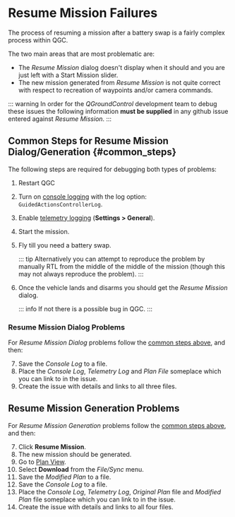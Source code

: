 # Resume Mission Failures

The process of resuming a mission after a battery swap is a fairly complex process within QGC. 

The two main areas that are most problematic are:

* The *Resume Mission* dialog doesn't display when it should and you are just left with a Start Mission slider.
* The new mission generated from *Resume Mission* is not quite correct with respect to recreation of waypoints and/or camera commands.

::: warning
In order for the *QGroundControl* development team to debug these issues the following information **must be supplied** in any github issue entered against *Resume Mission*.
:::

## Common Steps for Resume Mission Dialog/Generation {#common_steps}

The following steps are required for debugging both types of problems:
1. Restart QGC
1. Turn on [console logging](../SettingsView/console_logging.md) with the log option: `GuidedActionsControllerLog`.
1. Enable [telemetry logging](../SettingsView/General.md#miscellaneous) (**Settings > General**).
1. Start the mission.
1. Fly till you need a battery swap.

   ::: tip
   Alternatively you can attempt to reproduce the problem by manually RTL from the middle of the middle of the mission (though this may not always reproduce the problem).
   :::
   
1. Once the vehicle lands and disarms you should get the *Resume Mission* dialog.

   ::: info
   If not there is a possible bug in QGC.
   :::


### Resume Mission Dialog Problems

For *Resume Mission Dialog* problems follow the [common steps above](#common_steps), and then:

7. Save the *Console Log* to a file.
1. Place the *Console Log*, *Telemetry Log* and *Plan File* someplace which you can link to in the issue.
1. Create the issue with details and links to all three files.

## Resume Mission Generation Problems

For *Resume Mission Generation* problems follow the [common steps above](#common_steps), and then:

7. Click **Resume Mission**.
1. The new mission should be generated.
1. Go to [Plan View](../PlanView/PlanView.md).
1. Select **Download** from the *File/Sync* menu.
1. Save the *Modified Plan* to a file.
1. Save the *Console Log* to a file.
1. Place the *Console Log*, *Telemetry Log*, *Original Plan* file and *Modified Plan* file someplace which you can link to in the issue.
1. Create the issue with details and links to all four files.

